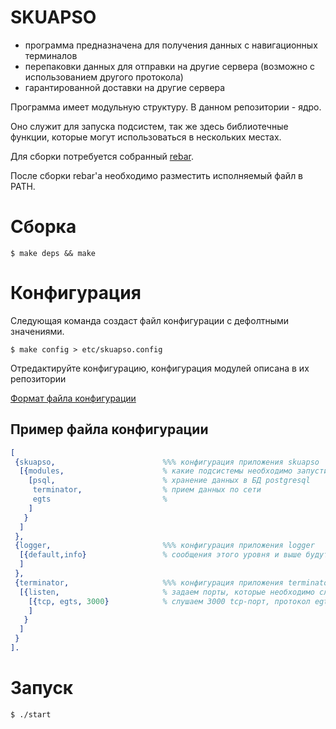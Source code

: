 # SKUAPSO
* программа предназначена для получения данных с навигационных терминалов
* перепаковки данных для отправки на другие сервера (возможно с использованием другого протокола)
* гарантированной доставки на другие сервера

Программа имеет модульную структуру. В данном репозитории - ядро.

Оно служит для запуска подсистем, так же здесь библиотечные функции, которые могут использоваться в нескольких местах.

Для сборки потребуется собранный [rebar](https://github.com/rebar/rebar).

После сборки rebar'а необходимо разместить исполняемый файл в PATH.

# Сборка
`$ make deps && make`

# Конфигурация
Следующая команда создаст файл конфигурации с дефолтными значениями.

`$ make config > etc/skuapso.config`

Отредактируйте конфигурацию, конфигурация модулей описана в их репозитории

[Формат файла конфигурации](http://www.erlang.org/doc/man/config.html)

## Пример файла конфигурации
```erlang
[
 {skuapso,                        %%% конфигурация приложения skuapso
  [{modules,                      % какие подсистемы необходимо запустить
    [psql,                        % хранение данных в БД postgresql
     terminator,                  % прием данных по сети
     egts                         %
    ]
   }
  ]
 },
 {logger,                         %%% конфигурация приложения logger
  [{default,info}                 % сообщения этого уровня и выше будут логгироваться
  ]
 },
 {terminator,                     %%% конфигурация приложения terminator
  [{listen,                       % задаем порты, которые необходимо слушать
    [{tcp, egts, 3000}            % слушаем 3000 tcp-порт, протокол egts
    ]
   }
  ]
 }
].
```

# Запуск
`$ ./start`
